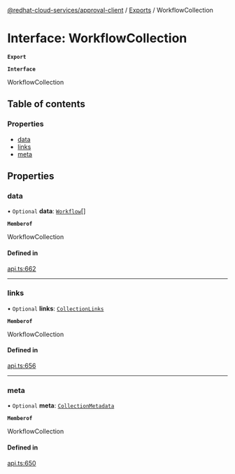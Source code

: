 [@redhat-cloud-services/approval-client](../README.md) / [Exports](../modules.md) / WorkflowCollection

# Interface: WorkflowCollection

**`Export`**

**`Interface`**

WorkflowCollection

## Table of contents

### Properties

- [data](WorkflowCollection.md#data)
- [links](WorkflowCollection.md#links)
- [meta](WorkflowCollection.md#meta)

## Properties

### data

• `Optional` **data**: [`Workflow`](Workflow.md)[]

**`Memberof`**

WorkflowCollection

#### Defined in

[api.ts:662](https://github.com/mkholjuraev/javascript-clients/blob/master/packages/approval/api.ts#L662)

___

### links

• `Optional` **links**: [`CollectionLinks`](CollectionLinks.md)

**`Memberof`**

WorkflowCollection

#### Defined in

[api.ts:656](https://github.com/mkholjuraev/javascript-clients/blob/master/packages/approval/api.ts#L656)

___

### meta

• `Optional` **meta**: [`CollectionMetadata`](CollectionMetadata.md)

**`Memberof`**

WorkflowCollection

#### Defined in

[api.ts:650](https://github.com/mkholjuraev/javascript-clients/blob/master/packages/approval/api.ts#L650)
